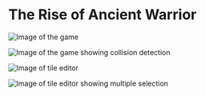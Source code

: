 # The Rise of Ancient Warrior

![Image of the game](https://i.imgur.com/0qpKoGo.png)

![Image of the game showing collision detection](https://imgur.com/9a096b9e-b251-4fe7-b86e-378a03ee059c)

![Image of tile editor](https://i.imgur.com/jfAek63.png)

![Image of tile editor showing multiple selection](https://i.imgur.com/W9kMdaw.png)
